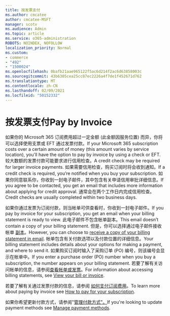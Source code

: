 ```yaml
---
title: 按发票支付
ms.author: cmcatee
author: cmcatee-MSFT
manager: scotv
ms.audience: Admin
ms.topic: article
ms.service: o365-administration
ROBOTS: NOINDEX, NOFOLLOW
localization_priority: Normal
ms.custom:
- commerce
- "492"
- "1500024"
ms.openlocfilehash: 0bafb21aae965122f5ac6d214f2ac6d63858003c
ms.sourcegitcommit: 43b6305cea25cc87ec2226a4f7de1f452671d762
ms.translationtype: MT
ms.contentlocale: zh-CN
ms.lasthandoff: 02/09/2021
ms.locfileid: "50152332"
---
```

# <a name="pay-by-invoice"></a><span data-ttu-id="0ab75-102">按发票支付</span><span class="sxs-lookup"><span data-stu-id="0ab75-102">Pay by Invoice</span></span>

<span data-ttu-id="0ab75-103">如果你的 Microsoft 365 订阅费用超过一定金额 (此金额因服务位置) 而异，你将可以选择使用支票或 EFT 通过发票付款。</span><span class="sxs-lookup"><span data-stu-id="0ab75-103">If your Microsoft 365 subscription costs over a certain amount of money (this amount varies by service location), you'll have the option to pay by invoice by using a check or EFT.</span></span> <span data-ttu-id="0ab75-104">较大数额的发票付款可能要求进行信用检查。</span><span class="sxs-lookup"><span data-stu-id="0ab75-104">A credit check may be required for larger invoice payments.</span></span> <span data-ttu-id="0ab75-105">如果需要信用检查，购买订阅时将会收到通知。</span><span class="sxs-lookup"><span data-stu-id="0ab75-105">If a credit check is required, you’re notified when you buy your subscription.</span></span> <span data-ttu-id="0ab75-106">如果你同意联系你，你收到一封电子邮件，其中包含有关申请信用审批详细信息。</span><span class="sxs-lookup"><span data-stu-id="0ab75-106">If you agree to be contacted, you get an email that includes more information about applying for credit approval.</span></span> <span data-ttu-id="0ab75-107">通常会在两个工作日内完成信用检查。</span><span class="sxs-lookup"><span data-stu-id="0ab75-107">Credit checks are usually completed within two business days.</span></span>

<span data-ttu-id="0ab75-108">如果你通过发票为订阅付款，则当帐单可供查看时，你收到一封电子邮件。</span><span class="sxs-lookup"><span data-stu-id="0ab75-108">If you pay by invoice for your subscription, you get an email when your billing statement is ready to view.</span></span> <span data-ttu-id="0ab75-109">此电子邮件不包含帐单副本。</span><span class="sxs-lookup"><span data-stu-id="0ab75-109">This email doesn’t contain a copy of your billing statement.</span></span> <span data-ttu-id="0ab75-110">但是，你可以选择通过电子邮件接收帐单 [副本](https://docs.microsoft.com/microsoft-365/commerce/billing-and-payments/view-your-bill-or-invoice.md#receive-a-copy-of-your-billing-statement-in-email)。</span><span class="sxs-lookup"><span data-stu-id="0ab75-110">However, you can choose to [receive a copy of your billing statement in email](https://docs.microsoft.com/microsoft-365/commerce/billing-and-payments/view-your-bill-or-invoice.md#receive-a-copy-of-your-billing-statement-in-email).</span></span> <span data-ttu-id="0ab75-111">帐单包含有关付款选项以及付款位置的详细信息。</span><span class="sxs-lookup"><span data-stu-id="0ab75-111">Your billing statement includes details about your options for making a payment, and where to send it.</span></span> <span data-ttu-id="0ab75-112">如果购买订阅时输入了采购订单 (PO) 编号，则该编号会显示在帐单中。</span><span class="sxs-lookup"><span data-stu-id="0ab75-112">If you enter a purchase order (PO) number when you buy a subscription, the number appears on your billing statement.</span></span> <span data-ttu-id="0ab75-113">若要了解有关访问帐单的信息，请参阅[查看帐单或发票](https://docs.microsoft.com/microsoft-365/commerce/billing-and-payments/view-your-bill-or-invoice)。</span><span class="sxs-lookup"><span data-stu-id="0ab75-113">For information about accessing billing statements, see [View your bill or invoice](https://docs.microsoft.com/microsoft-365/commerce/billing-and-payments/view-your-bill-or-invoice).</span></span>

<span data-ttu-id="0ab75-114">若要了解有关通过发票付款的信息，请参阅 [如何支付订阅费用](https://docs.microsoft.com/microsoft-365/commerce/billing-and-payments/pay-for-your-subscription)。</span><span class="sxs-lookup"><span data-stu-id="0ab75-114">To learn more about paying by invoice see [How to pay for your subscription](https://docs.microsoft.com/microsoft-365/commerce/billing-and-payments/pay-for-your-subscription).</span></span>

<span data-ttu-id="0ab75-115">如果你希望更新付款方式，请参阅"[管理付款方式"。](https://docs.microsoft.com/microsoft-365/commerce/billing-and-payments/manage-payment-methods)</span><span class="sxs-lookup"><span data-stu-id="0ab75-115">If you're looking to update payment methods see [Manage payment methods](https://docs.microsoft.com/microsoft-365/commerce/billing-and-payments/manage-payment-methods).</span></span>